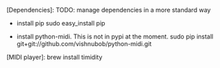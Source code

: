 [Dependencies]:
TODO: manage dependencies in a more standard way

- install pip
sudo easy_install pip

- install python-midi. This is not in pypi at the moment. 
sudo pip install git+git://github.com/vishnubob/python-midi.git


[MIDI player]:
brew install timidity

